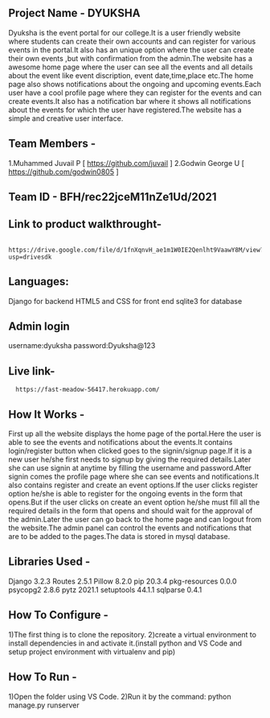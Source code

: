 ## Project Name - DYUKSHA
   Dyuksha is the event portal for our college.It is a user friendly website where students can create their own accounts and can register
   for various events in the portal.It also has an unique option where the user can create their own events ,but with confirmation from the
   admin.The website has a awesome home page where the user can see all the events and all details about the event like event discription,
   event date,time,place etc.The home page also shows notifications about the ongoing and upcoming events.Each user have a cool profile page
   where they can register for the events and can create events.It also has a notification bar where it shows all notifications about the 
   events for which the user have registered.The website has a simple and creative user interface.
## Team Members -
   1.Muhammed Juvail P  [ https://github.com/juvail ]
   2.Godwin George U  [ https://github.com/godwin0805 ]
## Team ID - BFH/rec22jceM11nZe1Ud/2021
## Link to product walkthrought-
      https://drive.google.com/file/d/1fnXqnvH_ae1m1W0IE2Qenlht9VaawY8M/view?usp=drivesdk
## Languages:
   Django for backend
   HTML5 and CSS for front end
   sqlite3 for database
## Admin login
   username:dyuksha
   password:Dyuksha@123
## Live link-
      https://fast-meadow-56417.herokuapp.com/
## How It Works - 
      
   
   First up all the website displays the home page of the portal.Here the user is able to see the events and notifications about the events.It 
   contains login/register button when clicked goes to the signin/signup page.If it is a new user he/she first needs to signup by giving the required
   details.Later she can use signin at anytime by filling the username and password.After signin comes the profile page where she can see events and 
   notifications.It also contains register and create an event options.If the user clicks register option he/she is able to register for the ongoing events
   in the form that opens.But if the user clicks on create an event option he/she must fill all the required details in the form that opens and should
   wait for the approval of the admin.Later the user can go back to the home page and can logout from the website.The admin panel can control the events 
   and notifications that are to be added to the pages.The data is stored in mysql database.
   
## Libraries Used - 
   Django          3.2.3
   Routes          2.5.1
   Pillow          8.2.0
   pip             20.3.4
   pkg-resources   0.0.0
   psycopg2        2.8.6
   pytz            2021.1
   setuptools      44.1.1
   sqlparse        0.4.1
## How To Configure -
  1)The first thing is to clone the repository.
  2)create a virtual environment to install dependencies in and activate it.(install python and VS Code and setup project environment with virtualenv and pip)
## How To Run -
  1)Open the folder using VS Code.
  2)Run it by the command: python manage.py runserver
